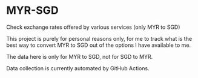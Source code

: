 # MYR-SGD
Check exchange rates offered by various services (only MYR to SGD)

This project is purely for personal reasons only, for me to track what is the best way to convert MYR to SGD out of the options I have available to me.

The data here is only for MYR to SGD, not for SGD to MYR.

Data collection is currently automated by GitHub Actions.
